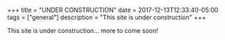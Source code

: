 +++
title = "UNDER CONSTRUCTION"
date = 2017-12-13T12:33:40-05:00
tags = ["general"]
description = "This site is under construction"
+++

This site is under construction… more to come soon!